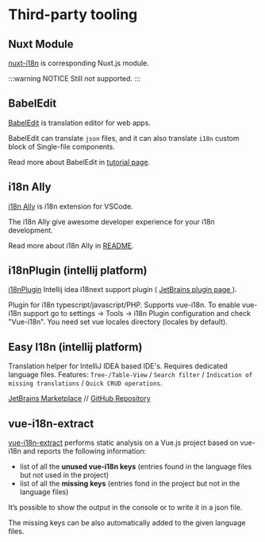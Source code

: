 # Third-party tooling


## Nuxt Module

[nuxt-i18n](https://github.com/nuxt-community/nuxt-i18n/) is corresponding Nuxt.js module.

:::warning NOTICE
Still not supported.
:::

## BabelEdit

[BabelEdit](https://www.codeandweb.com/babeledit) is translation editor for web apps.

BabelEdit can translate `json` files, and it can also translate `i18n` custom block of Single-file components.

Read more about BabelEdit in [tutorial page](https://www.codeandweb.com/babeledit/tutorials/how-to-translate-your-vue-app-with-vue-i18n).

## i18n Ally

[i18n Ally](https://marketplace.visualstudio.com/items?itemName=antfu.i18n-ally) is i18n extension for VSCode.

The i18n Ally give awesome developer experience for your i18n development.

Read more about i18n Ally in [README](https://github.com/antfu/i18n-ally/blob/master/README.md).

## i18nPlugin (intellij platform)

[i18nPlugin](https://github.com/nyavro/i18nPlugin) Intellij idea i18next support plugin ( [JetBrains plugin page ](https://plugins.jetbrains.com/plugin/12981-i18n-support)).

Plugin for i18n typescript/javascript/PHP. Supports vue-i18n. To enable vue-i18n support go to settings -> Tools -> i18n Plugin configuration and check "Vue-i18n". You need set vue locales directory (locales by default).

## Easy I18n (intellij platform)

Translation helper for IntelliJ IDEA based IDE's. Requires dedicated language files. Features: `Tree-/Table-View` / `Search filter` / `Indication of missing translations` / `Quick CRUD operations`.

[JetBrains Marketplace](https://plugins.jetbrains.com/plugin/16316-easy-i18n) // [GitHub Repository](https://github.com/marhali/easy-i18n)

## vue-i18n-extract

[vue-i18n-extract](https://github.com/pixari/vue-i18n-extract) performs static analysis on a Vue.js project based on vue-i18n and reports the following information:

- list of all the **unused vue-i18n keys** (entries found in the language files but not used in the project)
- list of all the **missing keys** (entries fond in the project but not in the language files)

It’s possible to show the output in the console or to write it in a json file.

The missing keys can be also automatically added to the given language files.
